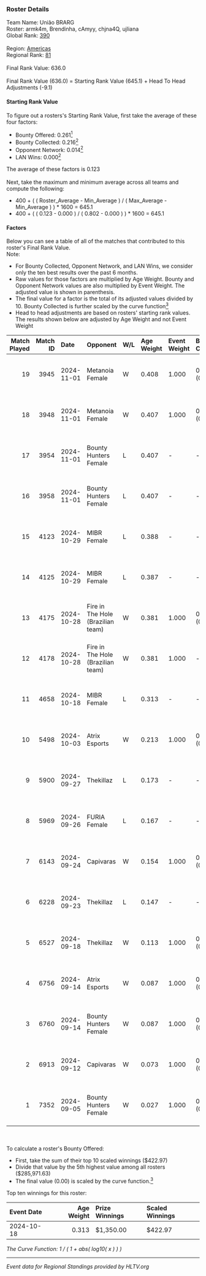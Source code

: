 ### Roster Details<br />
Team Name: União BRARG<br />
Roster: armk4m, Brendinha, cAmyy, chjna4Q, ujliana<br />
Global Rank: [390](../../standings_global_2025_02_28.md)<br />
<br />
Region: [Americas]( ../../standings_americas_2025_02_28.md)<br />
Regional Rank: [81]( ../../standings_americas_2025_02_28.md)<br />
<br />
Final Rank Value:  636.0<br />
<br />
Final Rank Value (636.0) = Starting Rank Value (645.1) + Head To Head Adjustments (-9.1)<br />

#### Starting Rank Value<br />
To figure out a rosters's Starting Rank Value, first take the average of these four factors:<br />
- Bounty Offered: 0.261[<sup>1</sup>](#table2)
- Bounty Collected: 0.216[<sup>2</sup>](#table1)
- Opponent Network: 0.014[<sup>2</sup>](#table1)
- LAN Wins: 0.000[<sup>2</sup>](#table1)

The average of these factors is 0.123<br />
<br />
Next, take the maximum and minimum average across all teams and compute the following:<br />
- 400 + ( ( Roster_Average - Min_Average ) / ( Max_Average - Min_Average ) ) * 1600 = 645.1
- 400 + ( ( 0.123 - 0.000 ) / ( 0.802 - 0.000 ) ) * 1600 = 645.1


#### Factors<br />
Below you can see a table of all of the matches that contributed to this roster's Final Rank Value.<br />
Note:<br />

- For Bounty Collected, Opponent Network, and LAN Wins, we consider only the ten best results over the past 6 months.
- Raw values for those factors are multiplied by Age Weight. Bounty and Opponent Network values are also multiplied by Event Weight. The adjusted value is shown in parenthesis.
- The final value for a factor is the total of its adjusted values divided by 10. Bounty Collected is further scaled by the curve function[<sup>3</sup>](#curveFunction)
- Head to head adjustments are based on rosters' starting rank values. The results shown below are adjusted by Age Weight and not Event Weight
<span id="table1"></span><br />


| Match Played | Match ID | Date       | Opponent                          | W/L | Age Weight | Event Weight | Bounty Collected | Opponent Network | LAN Wins  | H2H Adj. | Roster                                     |
| -: | -: | :- | :- | :- | :- | :- | :- | :- | :- | -: | :- |
|           19 |     3945 | 2024-11-01 | Metanoia Female                   | W   | 0.408      | 1.000        | 0.000 (0.000)    | 0.020 (0.008)    | 0 (0.000) |     2.66 | armk4m, Brendinha, cAmyy, chjna4Q, ujliana |
|           18 |     3948 | 2024-11-01 | Metanoia Female                   | W   | 0.407      | 1.000        | 0.000 (0.000)    | 0.020 (0.008)    | 0 (0.000) |     2.72 | armk4m, Brendinha, cAmyy, chjna4Q, ujliana |
|           17 |     3954 | 2024-11-01 | Bounty Hunters Female             | L   | 0.407      | -            | -                | -                | -         |    -6.36 | armk4m, Brendinha, cAmyy, chjna4Q, ujliana |
|           16 |     3958 | 2024-11-01 | Bounty Hunters Female             | L   | 0.407      | -            | -                | -                | -         |    -6.58 | armk4m, Brendinha, cAmyy, chjna4Q, ujliana |
|           15 |     4123 | 2024-10-29 | MIBR Female                       | L   | 0.388      | -            | -                | -                | -         |    -3.56 | armk4m, Brendinha, cAmyy, chjna4Q, ujliana |
|           14 |     4125 | 2024-10-29 | MIBR Female                       | L   | 0.387      | -            | -                | -                | -         |    -3.67 | armk4m, Brendinha, cAmyy, chjna4Q, ujliana |
|           13 |     4175 | 2024-10-28 | Fire in The Hole (Brazilian team) | W   | 0.381      | 1.000        | 0.000 (0.000)    | 0.020 (0.007)    | 0 (0.000) |     2.36 | armk4m, Brendinha, cAmyy, chjna4Q, ujliana |
|           12 |     4178 | 2024-10-28 | Fire in The Hole (Brazilian team) | W   | 0.381      | 1.000        | -                | 0.020 (0.007)    | 0 (0.000) |     2.41 | armk4m, Brendinha, cAmyy, chjna4Q, ujliana |
|           11 |     4658 | 2024-10-18 | MIBR Female                       | L   | 0.313      | -            | -                | -                | -         |    -4.74 | armk4m, Brendinha, cAmyy, chjna4Q, ujliana |
|           10 |     5498 | 2024-10-03 | Atrix Esports                     | W   | 0.213      | 1.000        | 0.006 (0.001)    | 0.289 (0.062)    | 0 (0.000) |     3.80 | armk4m, Brendinha, cAmyy, chjna4Q, ujliana |
|            9 |     5900 | 2024-09-27 | Thekillaz                         | L   | 0.173      | -            | -                | -                | -         |    -2.80 | armk4m, Brendinha, cAmyy, chjna4Q, ujliana |
|            8 |     5969 | 2024-09-26 | FURIA Female                      | L   | 0.167      | -            | -                | -                | -         |    -0.40 | armk4m, Brendinha, cAmyy, chjna4Q, ujliana |
|            7 |     6143 | 2024-09-24 | Capivaras                         | W   | 0.154      | 1.000        | 0.001 (0.000)    | 0.043 (0.007)    | 0 (0.000) |     1.62 | armk4m, Brendinha, cAmyy, chjna4Q, ujliana |
|            6 |     6228 | 2024-09-23 | Thekillaz                         | L   | 0.147      | -            | -                | -                | -         |    -2.37 | armk4m, Brendinha, cAmyy, chjna4Q, ujliana |
|            5 |     6527 | 2024-09-18 | Thekillaz                         | W   | 0.113      | 1.000        | 0.001 (0.000)    | 0.069 (0.008)    | 0 (0.000) |     1.75 | armk4m, Brendinha, cAmyy, chjna4Q, ujliana |
|            4 |     6756 | 2024-09-14 | Atrix Esports                     | W   | 0.087      | 1.000        | 0.006 (0.001)    | 0.289 (0.025)    | 0 (0.000) |     1.56 | armk4m, Brendinha, cAmyy, chjna4Q, ujliana |
|            3 |     6760 | 2024-09-14 | Bounty Hunters Female             | W   | 0.087      | 1.000        | 0.001 (0.000)    | 0.076 (0.007)    | 0 (0.000) |     1.33 | armk4m, Brendinha, cAmyy, chjna4Q, ujliana |
|            2 |     6913 | 2024-09-12 | Capivaras                         | W   | 0.073      | 1.000        | 0.001 (0.000)    | 0.043 (0.003)    | 0 (0.000) |     0.79 | armk4m, Brendinha, cAmyy, chjna4Q, ujliana |
|            1 |     7352 | 2024-09-05 | Bounty Hunters Female             | W   | 0.027      | 1.000        | 0.001 (0.000)    | -                | -         |     0.41 | armk4m, Brendinha, cAmyy, chjna4Q, ujliana |

<br />
<span id="table2"></span><br />
To calculate a roster's Bounty Offered:<br />

- First, take the sum of their top 10 scaled winnings ($422.97)
- Divide that value by the 5th highest value among all rosters ($285,971.63)
- The final value (0.00) is scaled by the curve function.[<sup>3</sup>](#curveFunction)

Top ten winnings for this roster:<br />

| Event Date | Age Weight | Prize Winnings | Scaled Winnings |
| :- | -: | :- | :- |
| 2024-10-18 |      0.313 | $1,350.00      | $422.97         |


<span id="curveFunction"></span>_The Curve Function: 1 / ( 1 + abs( log10( x ) ) )_<br />

---
_Event data for Regional Standings provided by HLTV.org_<br />
